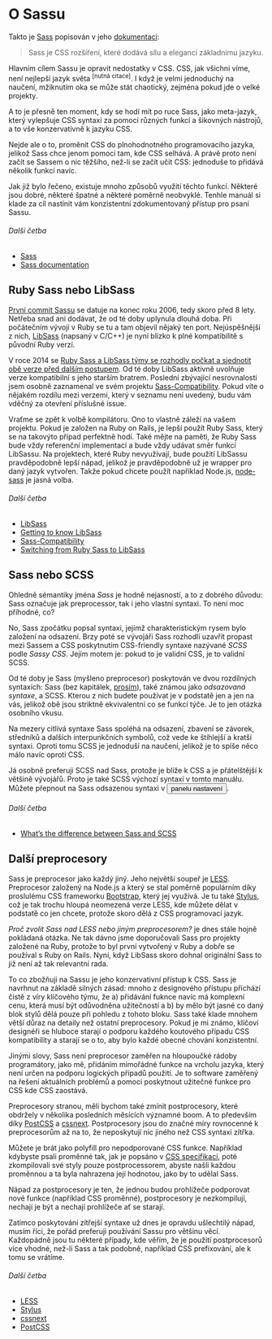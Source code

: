 
# O Sassu

Takto je [Sass](https://sass-lang.com) popisován v jeho [dokumentaci](https://sass-lang.com/documentation/file.SASS_REFERENCE.html):

> Sass je CSS rozšíření, které dodává sílu a eleganci základnímu jazyku.

Hlavním cílem Sassu je opravit nedostatky v CSS. CSS, jak všichni víme, není nejlepší jazyk světa <sup>[nutná citace]</sup>. I když je velmi jednoduchý na naučení, mžiknutím oka se může stát chaotický, zejména pokud jde o velké projekty.

A to je přesně ten moment, kdy se hodí mít po ruce Sass, jako meta-jazyk, který vylepšuje CSS syntaxi za pomoci různých funkcí a šikovných nástrojů, a to vše konzervativně k jazyku CSS.

Nejde ale o to, proměnit CSS do plnohodnotného programovacího jazyka, jelikož Sass chce jenom pomoci tam, kde CSS selhává. A právě proto není začít se Sassem o nic těžšího, než-li se začít učit CSS: jednoduše to přidává několik funkcí navíc.

Jak již bylo řečeno, existuje mnoho způsobů využití těchto funkcí. Některé jsou dobré, některé špatné a některé poměrně neobvyklé. Tenhle manuál si klade za cíl nastínit vám konzistentní zdokumentovaný přístup pro psaní Sassu.

###### Další četba

* [Sass](https://sass-lang.com)
* [Sass documentation](https://sass-lang.com/documentation/file.SASS_REFERENCE.html)

## Ruby Sass nebo LibSass

[První commit Sassu](https://github.com/hcatlin/sass/commit/fa5048ba405619273e474a50400c7243fbff54fe) se datuje na konec roku 2006, tedy skoro před 8 lety. Netřeba snad ani dodávat, že od té doby uplynula dlouhá doba. Při počátečním vývoji v Ruby se tu a tam objevil nějaký ten port. Nejúspěšnější z nich, [LibSass](https://github.com/sass/libsass) (napsaný v C/C++) je nyní blízko k plné kompatibilitě s původní Ruby verzí.

V roce 2014 se [Ruby Sass a LibSass týmy se rozhodly počkat a sjednotit obě verze před dalším postupem](https://github.com/sass/libsass/wiki/The-LibSass-Compatibility-Plan). Od té doby LibSass aktivně uvolňuje verze kompatibilní s jeho starším bratrem. Poslední zbývající nesrovnalosti jsem osobně zaznamenal ve svém projektu [Sass-Compatibility](https://hugogiraudel.github.io/sass-compatibility/). Pokud víte o nějakém rozdílu mezi verzemi, který v seznamu není uvedený, budu vám vděčný za otevření příslušné issue.

Vraťme se zpět k volbě kompilátoru. Ono to vlastně záleží na vašem projektu. Pokud je založen na Ruby on Rails, je lepší použít Ruby Sass, který se na takovýto případ perfektně hodí. Také mějte na paměti, že Ruby Sass bude vždy referenční implementací a bude vždy udávat směr funkcí LibSassu.
Na projektech, které Ruby nevyužívají, bude použití LibSassu pravděpodobně lepší nápad, jelikož je pravděpodobně už je wrapper pro daný jazyk vytvořen. Takže pokud chcete použít například Node.js, [node-sass](https://github.com/sass/node-sass) je jasná volba.

###### Další četba

* [LibSass](https://github.com/sass/libsass)
* [Getting to know LibSass](https://webdesign.tutsplus.com/articles/getting-to-know-libsass--cms-23114)
* [Sass-Compatibility](https://hugogiraudel.github.io/sass-compatibility/)
* [Switching from Ruby Sass to LibSass](https://www.sitepoint.com/switching-ruby-sass-libsass/)

## Sass nebo SCSS

Ohledně sémantiky jména *Sass* je hodně nejasností, a to z dobrého důvodu: Sass označuje jak preprocessor, tak i jeho vlastní syntaxi. To není moc příhodné, co?

No, Sass zpočátku popsal syntaxi, jejímž charakteristickým rysem bylo založení na odsazení. Brzy poté se vývojáři Sass rozhodli uzavřít propast mezi Sassem a CSS poskytnutím CSS-friendly syntaxe nazývané *SCSS* podle *Sassy CSS*. Jejím motem je: pokud to je validní CSS, je to validní SCSS.

Od té doby je Sass (myšleno preprocesor) poskytován ve dvou rozdílných syntaxích: Sass (bez kapitálek, [prosím](http://sassnotsass.com)), také známou jako *odsazovaná syntaxe*, a SCSS. Kterou z nich budete používat je v podstatě jen a jen na vás, jelikož obě jsou striktně ekvivalentní co se funkcí týče. Je to jen otázka osobního vkusu.

Na mezery citlivá syntaxe Sass spoléhá na odsazení, zbavení se závorek, středníků a dalších interpunkčních symbolů, což vede ke štíhlejší a kratší syntaxi. Oproti tomu SCSS je jednoduší na naučení, jelikož je to spíše něco málo navíc oproti CSS.

Já osobně preferuji SCSS nad Sass, protože je blíže k CSS a je přátelštější k většině vývojářů. Proto je také SCSS výchozí syntaxí v tomto manuálu. Můžete přepnout na Sass odsazenou syntaxi v <button data-toggle="aside" class="link-like" role="button" type="button">panelu nastavení</button>.

###### Další četba

* [What’s the difference between Sass and SCSS](https://www.sitepoint.com/whats-difference-sass-scss/)

## Další preprocesory

Sass je preprocesor jako každý jiný. Jeho největší soupeř je [LESS](http://lesscss.org/). Preprocesor založený na Node.js a který se stal poměrně populárním díky proslulému CSS frameworku [Bootstrap](https://getbootstrap.com/), který jej využívá. Je tu také [Stylus](https://stylus-lang.com/), což je tak trochu hloupá neomezená verze LESS, kde můžete dělat v podstatě co jen chcete, protože skoro dělá z CSS programovací jazyk.

*Proč zvolit Sass nad LESS nebo jiným preprocesorem?* je dnes stále hojně pokládaná otázka. Ne tak dávno jsme doporučovali Sass pro projekty založené na Ruby, protože to byl první vytvořený v Ruby a dobře se používal s Ruby on Rails. Nyní, když LibSass skoro dohnal originální Sass to již není až tak relevantní rada.

To co zbožňuji na Sassu je jeho konzervativní přístup k CSS. Sass je navrhnut na základě silných zásad: mnoho z designového přístupu přichází čistě z víry klíčového týmu, že a) přidávání fuknce navíc má komplexní cenu, která musí být odůvodněna užitečností a b) by mělo být jasné co daný blok stylů dělá pouze při pohledu z tohoto bloku. Sass také klade mnohem větší důraz na detaily než ostatní preprocesory. Pokud je mi známo, klíčoví designéři se hluboce starají o podporu každého koutového případu CSS kompatibility a starají se o to, aby bylo každé obecné chování konzistentní.

Jinými slovy, Sass není preprocesor zaměřen na hloupoučké rádoby programátory, jako mě, přidáním mimořádné funkce na vrcholu jazyka, který není určen na podporu logických případů použití. Je to software zaměřený na řešení aktuálních problémů a pomoci poskytnout užitečné funkce pro CSS kde CSS zaostává.

Preprocesory stranou, měli bychom také zmínit postprocesory, které obdržely v několika posledních měsících významné boom. A to především díky [PostCSS](https://github.com/postcss/postcss) a [cssnext](https://cssnext.github.io/). Postprocesory jsou do značné míry rovnocenné k preprocesorům až na to, že neposkytují nic jiného než CSS syntaxi zítřka.

Můžete je brát jako polyfill pro nepodporované CSS funkce. Například kdybyste psali proměnné tak, jak je popsáno v [CSS specifikaci](https://drafts.csswg.org/css-variables/), poté zkompilovali své styly pouze postprocessorem, abyste našli každou proměnnou a ta byla nahrazena její hodnotou, jako by to udělal Sass.

Nápad za postprocesory je ten, že jednou budou prohlížeče podporovat nové funkce (například CSS proměnné), postprocesory je nezkompilují, nechají je být a nechají prohlížeče ať se starají.

Zatímco poskytování zítřejší syntaxe už dnes je opravdu ušlechtilý nápad, musím říci, že pořád preferuji používání Sassu pro většinu věcí. Každopádně jsou tu některé případy, kde věřím, že je použití postprocesorů více vhodné, než-li Sass a tak podobně, například CSS prefixování, ale k tomu se vrátíme.

###### Další četba

* [LESS](http://lesscss.org/)
* [Stylus](https://stylus-lang.com/)
* [cssnext](https://cssnext.github.io/)
* [PostCSS](https://github.com/postcss/postcss)
